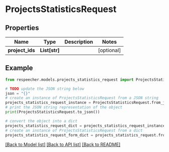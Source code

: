 # ProjectsStatisticsRequest


## Properties

Name | Type | Description | Notes
------------ | ------------- | ------------- | -------------
**project_ids** | **List[str]** |  | [optional] 

## Example

```python
from respeecher.models.projects_statistics_request import ProjectsStatisticsRequest

# TODO update the JSON string below
json = "{}"
# create an instance of ProjectsStatisticsRequest from a JSON string
projects_statistics_request_instance = ProjectsStatisticsRequest.from_json(json)
# print the JSON string representation of the object
print(ProjectsStatisticsRequest.to_json())

# convert the object into a dict
projects_statistics_request_dict = projects_statistics_request_instance.to_dict()
# create an instance of ProjectsStatisticsRequest from a dict
projects_statistics_request_form_dict = projects_statistics_request.from_dict(projects_statistics_request_dict)
```
[[Back to Model list]](../README.md#documentation-for-models) [[Back to API list]](../README.md#documentation-for-api-endpoints) [[Back to README]](../README.md)


